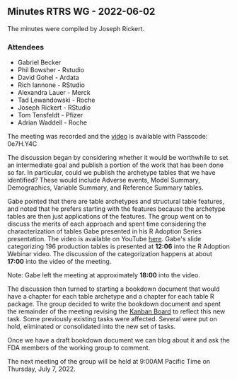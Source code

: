## Minutes RTRS WG - 2022-06-02

The minutes were compiled by Joseph Rickert.

### Attendees
* Gabriel Becker
* Phil Bowsher - Rstudio
* David Gohel - Ardata
* Rich Iannone - RStudio
* Alexandra Lauer - Merck
* Tad Lewandowski - Roche
* Joseph Rickert - RStudio
* Tom Tensfeldt - Pfizer
* Adrian Waddell - Roche

The meeting was recorded and the [video](https://rstudio.zoom.us/rec/share/GNqpBEQRGVUnZ8VbjGzVlnA-Y55vFxqdxbmoLw_Uo5vfh9QZEg2zpZM2GEfgt-Uy.b8ER5HV98BMv9JV2) is available with Passcode: 0e7H.Y4C

The discussion began by considering whether it would be worthwhile to set an intermediate goal and publish a portion of the work that has been done so far. In particular, could we publish the archetype tables that we have identified? These would include Adverse events, Model Summary, Demographics, Variable Summary, and Reference Summary tables.

Gabe pointed that there are table archetypes and structural table features, and noted that he prefers starting with the features because the archetype tables are then just applications of the features. The group went on to discuss the merits of each approach and spent time considering the characterization of tables Gabe presented in his R Adoption Series presentation. The video is available on YouTube [here](https://www.youtube.com/watch?v=1i6vOId2h4A). Gabe's slide categorizing 196 production tables is presented at **12:06** into the R Adoption Webinar video. The discussion of the categorization happens at about **17:00** into the video of the meeting.

Note: Gabe left the meeting at approximately **18:00** into the video.

The discussion then turned to starting a bookdown document that would have a chapter for each table archetype and a chapter for each table R package. The group decided to write the bookdown document and spent the remainder of the meeting revising the [Kanban Board](https://github.com/RConsortium/rtrs-wg/projects/1) to reflect this new task. Some previously existing tasks were affected. Several were put on hold, eliminated or consolidated into the new set of tasks. 

Once we have a draft bookdown document we can blog about it and ask the FDA members of the working group to comment.

The next meeting of the group will be held at 9:00AM Pacific Time on Thursday, July 7, 2022.

